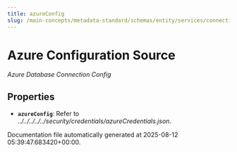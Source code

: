 ```yaml
---
title: azureConfig
slug: /main-concepts/metadata-standard/schemas/entity/services/connections/database/common/azureconfig
---
```


# Azure Configuration Source

*Azure Database Connection Config*

## Properties

- **`azureConfig`**: Refer to *../../../../../security/credentials/azureCredentials.json*.


Documentation file automatically generated at 2025-08-12 05:39:47.683420+00:00.
